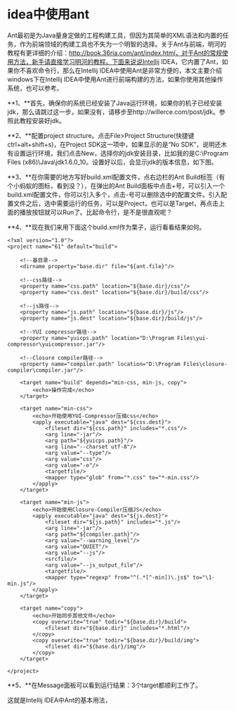 # idea中使用ant



Ant最初是为Java量身定做的工程构建工具，但因为其简单的XML语法和内置的任务，作为前端领域的构建工具也不失为一个明智的选择。关于Ant与前端，明河的教程有更详细的介绍：http://book.36ria.com/ant/index.html，对于Ant的常规使用方法，新手请直接学习明河的教程。下面来说说Intellij IDEA，它内置了Ant，如果你不喜欢命令行，那么在Intellij IDEA中使用Ant是非常方便的，本文主要介绍windows下在Intellij IDEA中使用Ant进行前端构建的方法，如果你使用其他操作系统，也可以参考。

**1、**首先，确保你的系统已经安装了Java运行环境，如果你的机子已经安装jdk，那么请跳过这一步，如果没有，请移步至http://willerce.com/post/jdk。参照此教程安装好jdk。

**2、**配置project structure。点击File>Project Structure(快捷键ctrl+alt+shift+s)，在Project SDK这一项中，如果显示的是“No SDK”，说明还木有设置运行环境，我们点击New，选择你的jdk安装目录，比如我的是C:\Program Files (x86)\Java\jdk1.6.0_10。设置好以后，会显示jdk的版本信息，如下图。



**3、**在你需要的地方写好build.xml配置文件，点右边栏的Ant Build标签（有个小蚂蚁的图标，看到没？），在弹出的Ant Build面板中点击+号，可以引入一个build.xml配置文件，你可以引入多个，点击-号可以删除选中的配置文件。引入配置文件之后，选中需要运行的任务，可以是Project，也可以是Target，再点击上面的播放按钮就可以Run了。比起命令行，是不是很直观呢？



**4、**现在我们来用下面这个build.xml作为栗子，运行看看结果如何。

~~~
<?xml version="1.0"?>
<project name="61" default="build">
 
    <!--基目录-->
    <dirname property="base.dir" file="${ant.file}"/>
 
    <!--css路径-->
    <property name="css.path" location="${base.dir}/css"/>
    <property name="css.dest" location="${base.dir}/build/css"/>
 
    <!--js路径-->
    <property name="js.path" location="${base.dir}/js"/>
    <property name="js.dest" location="${base.dir}/build/js"/>
 
    <!--YUI compressor路径-->
    <property name="yuicps.path" location="D:\Program Files\yui-compressor\yuicompressor.jar"/>
 
    <!--Closure compiler路径-->
    <property name="compiler.path" location="D:\Program Files\closure-compiler\compiler.jar"/>
 
    <target name="build" depends="min-css, min-js, copy">
        <echo>操作完成</echo>
    </target>
 
    <target name="min-css">
        <echo>开始使用YUI-Compressor压缩css</echo>
        <apply executable="java" dest="${css.dest}">
            <fileset dir="${css.path}" includes="*.css"/>
            <arg line="-jar"/>
            <arg path="${yuicps.path}"/>
            <arg line="--charset utf-8"/>
            <arg value="--type"/>
            <arg value="css"/>
            <arg value="-o"/>
            <targetfile/>
            <mapper type="glob" from="*.css" to="*-min.css"/>
        </apply>
    </target>
 
    <target name="min-js">
        <echo>开始使用Closure-Compiler压缩JS</echo>
        <apply executable="java" dest="${js.dest}">
            <fileset dir="${js.path}" includes="*.js"/>
            <arg line="-jar"/>
            <arg path="${compiler.path}"/>
            <arg value="--warning_level"/>
            <arg value="QUIET"/>
            <arg value="--js"/>
            <srcfile/>
            <arg value="--js_output_file"/>
            <targetfile/>
            <mapper type="regexp" from="^(.*[^-min])\.js$" to="\1-min.js"/>
        </apply>
    </target>
 
    <target name="copy">
        <echo>开始同步其他文件</echo>
        <copy overwrite="true" todir="${base.dir}/build">
            <fileset dir="${base.dir}" includes="*.html"/>
        </copy>
        <copy overwrite="true" todir="${base.dir}/build/img">
            <fileset dir="${base.dir}/img"/>
        </copy>
    </target>
 
</project>
~~~



**5、**在Message面板可以看到运行结果：3个target都顺利工作了。

这就是Intellij IDEA中Ant的基本用法，